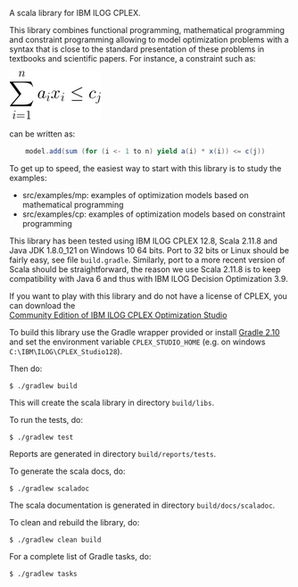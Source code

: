 A scala library for IBM ILOG CPLEX. 

This library combines functional programming, mathematical programming and constraint programming allowing to 
model optimization problems with a syntax that is close to the standard presentation of these problems in textbooks and 
scientific papers. For instance, a constraint such as:
 

![](equation.gif)

can be written as:

```scala
    model.add(sum (for (i <- 1 to n) yield a(i) * x(i)) <= c(j))
```

To get up to speed, the easiest way to start with this library is to study the examples:
 
 * src/examples/mp: examples of optimization models based on mathematical programming
 * src/examples/cp: examples of optimization models based on constraint programming

This library has been tested using IBM ILOG CPLEX 12.8, Scala 2.11.8 and Java JDK 1.8.0_121 on Windows 10 
64 bits. Port to 32 bits or Linux should be fairly easy, see file `build.gradle`. Similarly, port to a more recent 
version of Scala should be straightforward, the reason we use Scala 2.11.8 is to keep compatibility with Java 6 and 
thus with IBM ILOG Decision Optimization 3.9.

If you want to play with this library and do not have a license of CPLEX, you can download the  
[Community Edition of IBM ILOG CPLEX Optimization Studio](https://www-01.ibm.com/software/websphere/products/optimization/cplex-studio-community-edition/)

To build this library use the Gradle wrapper provided or install [Gradle 2.10](https://gradle.org) and set the environment variable `CPLEX_STUDIO_HOME` (e.g. 
on windows `C:\IBM\ILOG\CPLEX_Studio128`).  

Then do:

```
$ ./gradlew build
```

This will create the scala library in directory `build/libs`.


To run the tests, do:

```
$ ./gradlew test
```

Reports are generated in directory `build/reports/tests`.

To generate the scala docs, do:

```
$ ./gradlew scaladoc
```

The scala documentation is generated in directory `build/docs/scaladoc`.

To clean and rebuild the library, do:

```
$ ./gradlew clean build
```

For a complete list of Gradle tasks, do:

```
$ ./gradlew tasks
```


